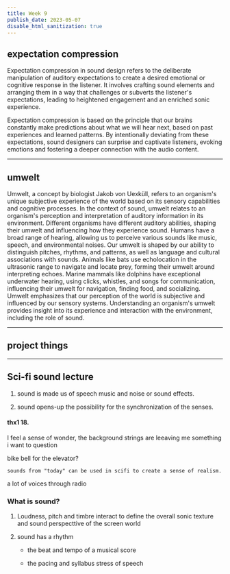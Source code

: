 ```yaml
---
title: Week 9
publish_date: 2023-05-07
disable_html_sanitization: true
---
```


## expectation compression 

Expectation compression in sound design refers to the deliberate manipulation of auditory expectations to create a desired emotional or cognitive response in the listener. It involves crafting sound elements and arranging them in a way that challenges or subverts the listener's expectations, leading to heightened engagement and an enriched sonic experience.

Expectation compression is based on the principle that our brains constantly make predictions about what we will hear next, based on past experiences and learned patterns. By intentionally deviating from these expectations, sound designers can surprise and captivate listeners, evoking emotions and fostering a deeper connection with the audio content.

---

## umwelt


Umwelt, a concept by biologist Jakob von Uexküll, refers to an organism's unique subjective experience of the world based on its sensory capabilities and cognitive processes. In the context of sound, umwelt relates to an organism's perception and interpretation of auditory information in its environment. Different organisms have different auditory abilities, shaping their umwelt and influencing how they experience sound. Humans have a broad range of hearing, allowing us to perceive various sounds like music, speech, and environmental noises. Our umwelt is shaped by our ability to distinguish pitches, rhythms, and patterns, as well as language and cultural associations with sounds. Animals like bats use echolocation in the ultrasonic range to navigate and locate prey, forming their umwelt around interpreting echoes. Marine mammals like dolphins have exceptional underwater hearing, using clicks, whistles, and songs for communication, influencing their umwelt for navigation, finding food, and socializing. Umwelt emphasizes that our perception of the world is subjective and influenced by our sensory systems. Understanding an organism's umwelt provides insight into its experience and interaction with the environment, including the role of sound.




---

## project things




---

## Sci-fi sound lecture


 1. sound is made us of speech music and noise or sound effects.

 2. sound opens-up the possibility for the synchronization of the senses.

 #### thx1 18.

 I feel a sense of wonder, the background strings are leeaving me something i want to question 


 bike bell for the elevator? 
    
    sounds from "today" can be used in scifi to create a sense of realism. 

 a lot of voices through radio




### What is sound?


1. Loudness, pitch and timbre interact to define the overall sonic texture and sound perspecttive of the screen world

2. sound has a rhythm 

    - the beat and tempo of a musical score

    - the pacing and syllabus stress of speech



